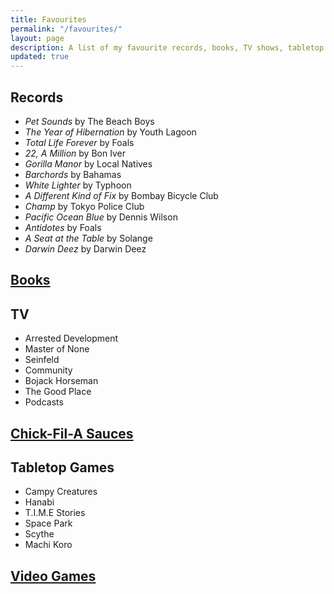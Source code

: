 ```yaml
---
title: Favourites
permalink: "/favourites/"
layout: page
description: A list of my favourite records, books, TV shows, tabletop games, video games, and more.
updated: true
---
```


## Records

- *Pet Sounds* by The Beach Boys
- *The Year of Hibernation* by Youth Lagoon
- *Total Life Forever* by Foals
- *22, A Million* by Bon Iver
- *Gorilla Manor* by Local Natives
- *Barchords* by Bahamas
- *White Lighter* by Typhoon
- *A Different Kind of Fix* by Bombay Bicycle Club
- *Champ* by Tokyo Police Club
- *Pacific Ocean Blue* by Dennis Wilson
- *Antidotes* by Foals
- *A Seat at the Table* by Solange
- *Darwin Deez* by Darwin Deez

## [Books](/library/)

## TV

- Arrested Development
- Master of None
- Seinfeld
- Community
- Bojack Horseman
- The Good Place
- Podcasts

## [Chick-Fil-A Sauces](/sauce/)

## Tabletop Games

- Campy Creatures
- Hanabi
- T.I.M.E Stories
- Space Park
- Scythe
- Machi Koro

## [Video Games](/video-games/)
